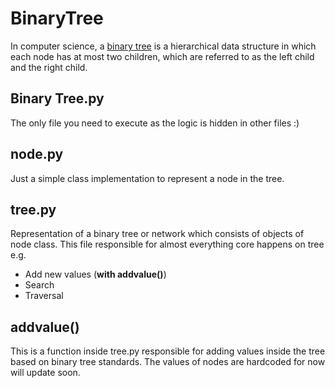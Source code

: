 # BinaryTree
  In computer science, a [binary tree][1] is a  hierarchical data structure in which each node has at most two children, which are referred to as the left child and the right child.

## Binary Tree.py
The only file you need to execute as the logic is hidden in other files :)

## node.py
  Just a simple class implementation to represent a node in the tree.

## tree.py
  Representation of a binary tree or network which consists of objects of node class. This file responsible for almost everything core happens on tree e.g.
 - Add new values (**with addvalue()**)
 - Search
 - Traversal

## addvalue()
  This is a function inside tree.py responsible for adding values inside the tree based on binary tree standards.
The values of nodes are hardcoded for now will update soon.

[1]:https://en.wikipedia.org/wiki/Binary_tree
